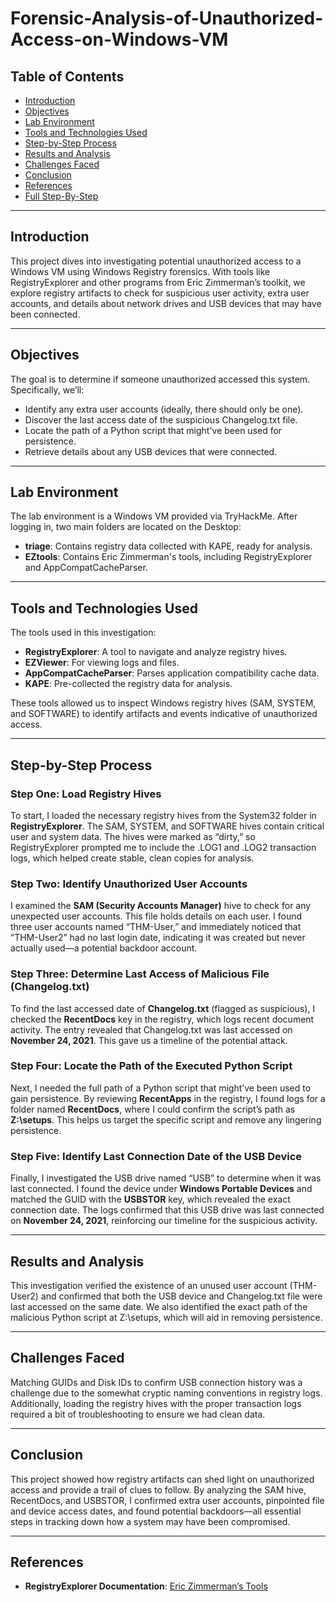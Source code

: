 # Forensic-Analysis-of-Unauthorized-Access-on-Windows-VM

## Table of Contents
- [Introduction](#introduction)
- [Objectives](#objectives)
- [Lab Environment](#lab-environment)
- [Tools and Technologies Used](#tools-and-technologies-used)
- [Step-by-Step Process](#step-by-step-process)
- [Results and Analysis](#results-and-analysis)
- [Challenges Faced](#challenges-faced)
- [Conclusion](#conclusion)
- [References](#references)
- [Full Step-By-Step]()

---

## Introduction
This project dives into investigating potential unauthorized access to a Windows VM using Windows Registry forensics. With tools like RegistryExplorer and other programs from Eric Zimmerman’s toolkit, we explore registry artifacts to check for suspicious user activity, extra user accounts, and details about network drives and USB devices that may have been connected.

---

## Objectives
The goal is to determine if someone unauthorized accessed this system. Specifically, we’ll:
- Identify any extra user accounts (ideally, there should only be one).
- Discover the last access date of the suspicious Changelog.txt file.
- Locate the path of a Python script that might've been used for persistence.
- Retrieve details about any USB devices that were connected.

---

## Lab Environment
The lab environment is a Windows VM provided via TryHackMe. After logging in, two main folders are located on the Desktop:
- **triage**: Contains registry data collected with KAPE, ready for analysis.
- **EZtools**: Contains Eric Zimmerman's tools, including RegistryExplorer and AppCompatCacheParser.

---

## Tools and Technologies Used
The tools used in this investigation:
- **RegistryExplorer**: A tool to navigate and analyze registry hives.
- **EZViewer**: For viewing logs and files.
- **AppCompatCacheParser**: Parses application compatibility cache data.
- **KAPE**: Pre-collected the registry data for analysis.

These tools allowed us to inspect Windows registry hives (SAM, SYSTEM, and SOFTWARE) to identify artifacts and events indicative of unauthorized access.

---

## Step-by-Step Process

### Step One: Load Registry Hives
To start, I loaded the necessary registry hives from the System32 folder in **RegistryExplorer**. The SAM, SYSTEM, and SOFTWARE hives contain critical user and system data. The hives were marked as “dirty,” so RegistryExplorer prompted me to include the .LOG1 and .LOG2 transaction logs, which helped create stable, clean copies for analysis.

### Step Two: Identify Unauthorized User Accounts
I examined the **SAM (Security Accounts Manager)** hive to check for any unexpected user accounts. This file holds details on each user. I found three user accounts named “THM-User,” and immediately noticed that “THM-User2” had no last login date, indicating it was created but never actually used—a potential backdoor account.

### Step Three: Determine Last Access of Malicious File (Changelog.txt)
To find the last accessed date of **Changelog.txt** (flagged as suspicious), I checked the **RecentDocs** key in the registry, which logs recent document activity. The entry revealed that Changelog.txt was last accessed on **November 24, 2021**. This gave us a timeline of the potential attack.

### Step Four: Locate the Path of the Executed Python Script
Next, I needed the full path of a Python script that might’ve been used to gain persistence. By reviewing **RecentApps** in the registry, I found logs for a folder named **RecentDocs**, where I could confirm the script’s path as **Z:\setups**. This helps us target the specific script and remove any lingering persistence.

### Step Five: Identify Last Connection Date of the USB Device
Finally, I investigated the USB drive named “USB” to determine when it was last connected. I found the device under **Windows Portable Devices** and matched the GUID with the **USBSTOR** key, which revealed the exact connection date. The logs confirmed that this USB drive was last connected on **November 24, 2021**, reinforcing our timeline for the suspicious activity.

---

## Results and Analysis
This investigation verified the existence of an unused user account (THM-User2) and confirmed that both the USB device and Changelog.txt file were last accessed on the same date. We also identified the exact path of the malicious Python script at Z:\setups, which will aid in removing persistence.

---

## Challenges Faced
Matching GUIDs and Disk IDs to confirm USB connection history was a challenge due to the somewhat cryptic naming conventions in registry logs. Additionally, loading the registry hives with the proper transaction logs required a bit of troubleshooting to ensure we had clean data.

---

## Conclusion
This project showed how registry artifacts can shed light on unauthorized access and provide a trail of clues to follow. By analyzing the SAM hive, RecentDocs, and USBSTOR, I confirmed extra user accounts, pinpointed file and device access dates, and found potential backdoors—all essential steps in tracking down how a system may have been compromised.

---

## References
- **RegistryExplorer Documentation**: [Eric Zimmerman’s Tools](https://www.ericzimmerman.com/tools/)
